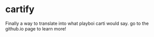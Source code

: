 # cartify
Finally a way to translate into what playboi carti would say. go to the github.io page to learn more!
